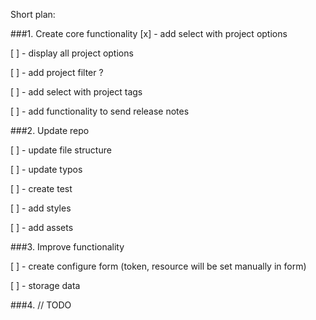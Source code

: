 Short plan:

###1. Create core functionality
[x] - add select with project options 

[ ] - display all project options 

[ ] - add project filter ?

[ ] - add select with project tags

[ ] - add functionality to send release notes

###2. Update repo

[ ] - update file structure

[ ] - update typos

[ ] - create test

[ ] - add styles

[ ] - add assets

###3. Improve functionality

[ ] - create configure form (token, resource will be set manually in form)

[ ] - storage data

###4. // TODO
